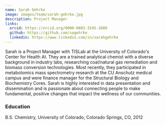 ```yaml
---
name: Sarah Gehrke
image: images/team/sarah-gehrke.jpg
description: Project Manager
links:
  orcid: https://orcid.org/0000-0003-3245-2880
  github: https://github.com/sagehrke
  linkedin: https://www.linkedin.com/in/sarahgehrke 
---
```


Sarah is a Project Manager with TISLab at the University of Colorado's Center for Health AI. They are a trained analytical chemist with a diverse background in industry labs, researching coal/natural gas remediation and biomass conversion technologies. Most recently, they participated in metabolomics mass spectrometry research at the CU Anschutz medical campus and were finance manager for the Structural Biology and Biochemistry Cores. Sarah is highly interested in data presentation and dissemination and is passionate about connecting people to make fundamental, positive changes that impact the wellness of our communities.

### Education
B.S. Chemistry, University of Colorado, Colorado Springs, CO, 2012
